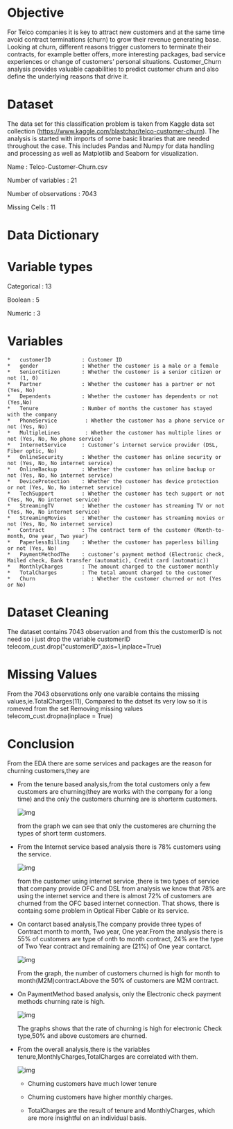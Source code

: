 # Objective
For Telco companies it is key to attract new customers and at the same time avoid contract terminations (churn) to grow their revenue generating base. Looking at churn, different reasons trigger customers to terminate their contracts, for example better offers, more interesting packages, bad service experiences or change of customers’ personal situations.
Customer_Churn analysis provides valuable capabilities to predict customer churn and also define the underlying reasons that drive it. 
# Dataset
The data set for this classification problem is taken from Kaggle data set collection (https://www.kaggle.com/blastchar/telco-customer-churn). The analysis is started with imports of some basic libraries that are needed throughout the case. This includes Pandas and Numpy for data handling and processing as well as Matplotlib and Seaborn for visualization.

Name : Telco-Customer-Churn.csv

Number of variables : 21

Number of observations : 7043

Missing Cells : 11
# Data Dictionary
# Variable types
Categorical : 13

Boolean : 5

Numeric : 3
# Variables
    *	customerID          : Customer ID
    *	gender              : Whether the customer is a male or a female
    *	SeniorCitizen       : Whether the customer is a senior citizen or not (1, 0)
    *	Partner		        : Whether the customer has a partner or not (Yes, No)
    *	Dependents	        : Whether the customer has dependents or not (Yes,No)
    *	Tenure              : Number of months the customer has stayed with the company
    *	PhoneService	     : Whether the customer has a phone service or not (Yes, No)
    *	MultipleLines	     : Whether the customer has multiple lines or not (Yes, No, No phone service)
    *	InternetService     : Customer’s internet service provider (DSL, Fiber optic, No)
    *	OnlineSecurity      : Whether the customer has online security or not (Yes, No, No internet service)
    *	OnlineBackup        : Whether the customer has online backup or not (Yes, No, No internet service)
    *	DeviceProtection    : Whether the customer has device protection or not (Yes, No, No internet service)
    *	TechSupport         : Whether the customer has tech support or not (Yes, No, No internet service)
    *	StreamingTV         : Whether the customer has streaming TV or not (Yes, No, No internet service)
    *	StreamingMovies     : Whether the customer has streaming movies or not (Yes, No, No internet service)
    *	Contract            : The contract term of the customer (Month-to-month, One year, Two year)
    *	PaperlessBilling    : Whether the customer has paperless billing or not (Yes, No)
    *	PaymentMethodThe    : customer’s payment method (Electronic check, Mailed check, Bank transfer (automatic), Credit card (automatic))
    *	MonthlyCharges      : The amount charged to the customer monthly
    *	TotalCharges        : The total amount charged to the customer
    *	Churn		           : Whether the customer churned or not (Yes or No)

# Dataset Cleaning
   The dataset contains 7043 observation and from this the customerID is not need so i just drop the variable customerID
   telecom_cust.drop("customerID",axis=1,inplace=True)
# Missing Values
   From the 7043 observations only one varaible contains the missing values,ie.TotalCharges(11), Compared to the datset its very low so it is romeved from the set
   Removing missing values
   telecom_cust.dropna(inplace = True)

# Conclusion
   From the EDA there are some services and packages are the reason for churning customers,they are
 * From the tenure based analysis,from the total customers only a few customers are churning(they are works with the company for a long time)
   and the only the customers churning are is shorterm customers.
   
   ![img](TenureBased.png)
   
   from the graph we can see that only the customeres are churning the types of short term customers.
 * From the Internet service based analysis there is 78% customers using the service.
   
   ![img](InternetServiceCnt.png)
   
      from the customer using internet service ,there is two types of service that company provide OFC and DSL from analysis we know that 78% are using the internet service and 
      there is almost 72% of customers are churned from the OFC based internet connection. That shows, there is containg some problem in Optical Fiber Cable or its service.
 * On contarct based analysis,The company provide three types of Contract month to month, Two year, One year.From the analysis there is 55% of customers are type of 
   onth to month contract, 24% are the type of Two Year contract and remaining are (21%) of One year contarct.
  
   ![img](CustomerContract.png)
      
      From the graph, the number of customers churned is high for month to month(M2M)contract.Above the 50% of customers are 
      M2M contract.

 * On PaymentMethod based analysis, only the Electronic check payment methods churning rate is high.
   
   ![img](PaymentMethod.png)
   
    The graphs shows that the rate of churning is high for electronic Check type,50% and above customers are churned.
    
 * From the overall analysis,there is the variables tenure,MonthlyCharges,TotalCharges are correlated with them.
   
      ![img](Conclusion.png)
   

      * Churning customers have much lower tenure 

      * Churning customers have higher monthly charges.

      * TotalCharges are the result of tenure and MonthlyCharges, which are more insightful on an individual basis.
    
   
